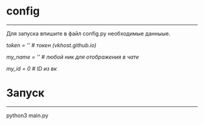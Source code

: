 #  config
****
Для запуска впишите в файл config.py необходимые данныые.

*token = ''  # токен (vkhost.github.io)*

*my_name = ''  # любой ник для отображения в чате*

*my_id = 0  # ID из вк*

# Запуск
****
python3 main.py

